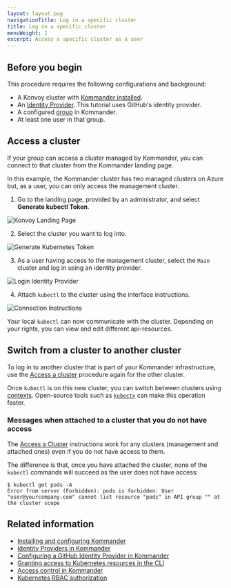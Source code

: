 ```yaml
---
layout: layout.pug
navigationTitle: Log in a specific cluster
title: Log in a specific cluster
menuWeight: 1
excerpt: Access a specific cluster as a user
---
```


## Before you begin

This procedure requires the following configurations and background:

- A Konvoy cluster with [Kommander installed](/dkp/kommander/1.1/install/).
- An [Identity Provider](/dkp/kommander/1.1/tutorials/authorize-all-users/). This tutorial uses GitHub's identity provider.
- A configured [group](/dkp/kommander/1.1/operations/identity-providers/) in Kommander.
- At least one user in that group.

## Access a cluster

If your group can access a cluster managed by Kommander, you can connect to that cluster from the Kommander landing page.

In this example, the Kommander cluster has two managed clusters on Azure but, as a user, you can only access the management cluster.

1. Go to the landing page, provided by an administrator, and select **Generate kubectl Token**.

![Konvoy Landing Page](/dkp/kommander/1.1/img/konvoy-landing-page.png)

2. Select the cluster you want to log into.

![Generate Kubernetes Token](/dkp/kommander/1.1/img/generate-kubernetes-token.png)

3. As a user having access to the management cluster, select the `Main` cluster and log in using an identity provider.

![Login Identity Provider](/dkp/kommander/1.1/img/login-identity-provider.png)

4. Attach `kubectl` to the cluster using the interface instructions.

![Connection Instructions](/dkp/kommander/1.1/img/kubectl-connection-instructions.png)

Your local `kubectl` can now communicate with the cluster.
Depending on your rights, you can view and edit different api-resources.

## Switch from a cluster to another cluster

To log in to another cluster that is part of your Kommander infrastructure, use the [Access a cluster](*access-a-cluster) procedure again for the other cluster.

Once `kubectl` is on this new cluster, you can switch between clusters using [contexts](https://kubernetes.io/docs/concepts/configuration/organize-cluster-access-kubeconfig/#context). Open-source tools such as [`kubectx`](https://github.com/ahmetb/kubectx) can make this operation faster.

### Messages when attached to a cluster that you do not have access

The [Access a Cluster](#access_a_cluster) instructions work for any clusters (management and attached ones) even if you do not have access to them.

The difference is that, once you have attached the cluster, none of the `kubectl` commands will succeed as the user does not have access:

```
$ kubectl get pods -A
Error from server (Forbidden): pods is forbidden: User "user@yourcompany.com" cannot list resource "pods" in API group "" at the cluster scope
```

## Related information

- [Installing and configuring Kommander](/dkp/kommander/1.1/install/)
- [Identity Providers in Kommander](/dkp/kommander/1.1/operations/identity-providers/)
- [Configuring a GitHub Identity Provider in Kommander](/dkp/kommander/1.1/tutorials/authorize-all-users/)
- [Granting access to Kubernetes resources in the CLI](/dkp/konvoy/1.4/security/external-idps/rbac/)
- [Access control in Kommander](/dkp/kommander/1.1/operations/access-control/)
- [Kubernetes RBAC authorization](https://kubernetes.io/docs/reference/access-authn-authz/rbac/)
